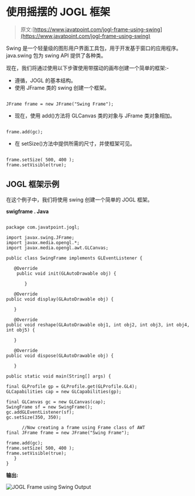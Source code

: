 # 使用摇摆的 JOGL 框架

> 原文:[https://www.javatpoint.com/jogl-frame-using-swing](https://www.javatpoint.com/jogl-frame-using-swing)

Swing 是一个轻量级的图形用户界面工具包，用于开发基于窗口的应用程序。java.swing 包为 swing API 提供了各种类。

现在，我们将通过使用以下步骤使用带摆动的画布创建一个简单的框架:-

*   遵循，JOGL 的基本结构。
*   使用 JFrame 类的 swing 创建一个框架。

```

JFrame frame = new JFrame("Swing Frame");

```

*   现在，使用 add()方法将 GLCanvas 类的对象与 JFrame 类对象相加。

```

frame.add(gc);

```

*   在 setSize()方法中提供所需的尺寸，并使框架可见。

```

frame.setSize( 500, 400 );
frame.setVisible(true);

```

## JOGL 框架示例

在这个例子中，我们将使用 swing 创建一个简单的 JOGL 框架。

**swigframe . Java**

```

package com.javatpoint.jogl;

import javax.swing.JFrame;
import javax.media.opengl.*;
import javax.media.opengl.awt.GLCanvas;

public class SwingFrame implements GLEventListener {

   @Override
	public void init(GLAutoDrawable obj) {

	   }

   @Override
public void display(GLAutoDrawable obj) {

   }

   @Override
public void reshape(GLAutoDrawable obj1, int obj2, int obj3, int obj4, int obj5) {

   }

   @Override
public void dispose(GLAutoDrawable obj) {

   }

public static void main(String[] args) {

final GLProfile gp = GLProfile.get(GLProfile.GL4);
GLCapabilities cap = new GLCapabilities(gp);

final GLCanvas gc = new GLCanvas(cap);
SwingFrame sf = new SwingFrame();
gc.addGLEventListener(sf);        
gc.setSize(350, 350);

      //Now creating a frame using Frame class of AWT
final JFrame frame = new JFrame("Swing Frame");

frame.add(gc);
frame.setSize( 500, 400 );
frame.setVisible(true);
   }	
}

```

**输出:**

![JOGL Frame using Swing Output](../Images/1596ebe92d23dbdfcf617f202729413e.png)